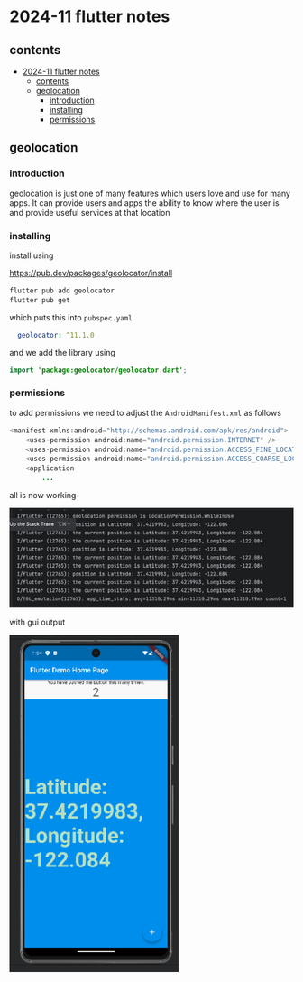 # 2024-11 flutter notes

## contents

- [2024-11 flutter notes](#2024-11-flutter-notes)
  - [contents](#contents)
  - [geolocation](#geolocation)
    - [introduction](#introduction)
    - [installing](#installing)
    - [permissions](#permissions)

## geolocation

### introduction

geolocation is just one of many features which users love and use for many apps.  It can provide users and apps the ability to know where the user is and provide useful services at that location

### installing

install using

https://pub.dev/packages/geolocator/install

```bash
flutter pub add geolocator
flutter pub get
```

which puts this into `pubspec.yaml`

```yml
  geolocator: ^11.1.0
```

and we add the library using

```java
import 'package:geolocator/geolocator.dart';
```

### permissions

to add permissions we need to adjust the `AndroidManifest.xml` as follows

```java
<manifest xmlns:android="http://schemas.android.com/apk/res/android">
    <uses-permission android:name="android.permission.INTERNET" />
    <uses-permission android:name="android.permission.ACCESS_FINE_LOCATION" />
    <uses-permission android:name="android.permission.ACCESS_COARSE_LOCATION" />
    <application
        ...
```

all is now working

<img src="/images/geolocator-02.png" width="600" />

with gui output

<img src="/images/geolocator-01.png" width="300" />

